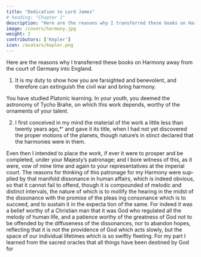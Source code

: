 ```yaml
---
title: "Dedication to Lord James"
# heading: "Chapter 1"
description: "Here are the reasons why I transferred these books on Harmony away from the court of Germany into England"
image: /covers/harmony.jpg
weight: 2
contributors: ['Kepler']
icon: /avatars/kepler.png
---
```



<!-- TO LORD JAMES, KING OF GREAT BRITAIN, FRANCE, AND IRELAND -->

Here are the reasons why I transferred these books on Harmony away from the court of Germany into England.

1. It is my duty to show how you are farsighted and benevolent, and therefore can extinguish the civil war and bring harmony.

You have studied Platonic learning. In your youth, you deemed the astronomy of Tycho
Brahe, on which this work depends, worthy of the ornaments of your talent.

<!-- ? Who, indeed, on becoming a man, when he was at the helm
of his kingdom, marked the excesses of astrology with public
censure?'* —which are in fact very clearly revealed in Book IV of this
work, where the true bases of the effects of the stars are disclosed.
Thus nobody can have any doubt that you will have complete under­
standing of the whole of this work and of all its parts.
Yet my more important reason for this dedication from of old is
the following. -->

2. I first conceived in my mind the material of the work a little less than twenty years ago,*’ and gave it its title, when I had not yet discovered the proper motions of the planets, though nature’s in stinct declared that the harmonies were in them. 


Even then I intended to place the work, if ever it were to prosper and be completed, under
your Majesty’s patronage; and I bore witness of this, as it were, vow
of mine time and again to your representatives at the imperial court.
The reasons for thinking of this patronage for my Harmony were sup­
plied by that manifold dissonance in human affairs, which is indeed
obvious, so that it cannot fail to offend, though it is compounded of
melodic and distinct intervals, the nature of which is to mollify the
hearing in the midst of the dissonance with the promise of the pleas­
ing consonance which is to succeed, and to sustain it in the expecta­
tion of the same. For indeed it was a belief worthy of a Christian man
that it was God who regulated all the melody of human life, and a
patience worthy of the greatness of God not to be offended by the
diffuseness of the dissonances, nor to abandon hopes, reflecting that
it is not the providence of God which acts slowly, but the space of
our individual lifetimes which is so swiftly fleeting. For my part I learned
from the sacred oracles that all things have been destined by God for
